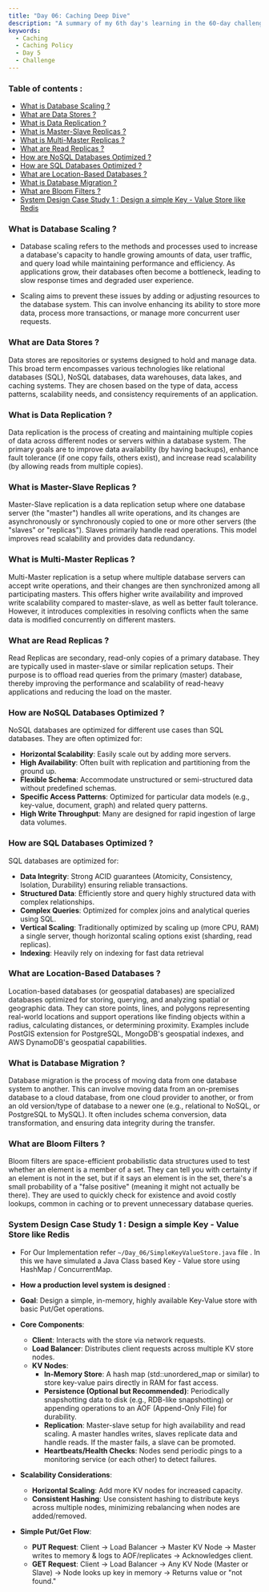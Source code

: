 ```yaml
---
title: "Day 06: Caching Deep Dive"
description: "A summary of my 6th day's learning in the 60-day challenge, covering fundamentals of Caching with Creating a simple Key - Value Store like Redis"
keywords:
  - Caching
  - Caching Policy
  - Day 5
  - Challenge
---
```


### Table of contents :
- [What is Database Scaling ?](#what-is-database-scaling-)
- [What are Data Stores ?](#what-are-data-stores-)
- [What is Data Replication ?](#what-is-data-replication-)
- [What is Master-Slave Replicas ?](#what-is-master-slave-replicas-)
- [What is Multi-Master Replicas ?](#what-is-multi-master-replicas-)
- [What are Read Replicas ?](#what-are-read-replicas-)
- [How are NoSQL Databases Optimized ?](#how-are-nosql-databases-optimized-)
- [How are SQL Databases Optimized ?](#how-are-sql-databases-optimized-)
- [What are Location-Based Databases ?](#what-are-location-based-databases-)
- [What is Database Migration ?](#what-is-database-migration-)
- [What are Bloom Filters ?](#what-are-bloom-filters-)
- [System Design Case Study 1 : Design a simple Key - Value Store like Redis](#system-design-case-study-1--design-a-simple-key---value-store-like-redis)
 

### What is Database Scaling ?
- Database scaling refers to the methods and processes used to increase a database's capacity to handle growing amounts of data, user traffic, and query load while maintaining performance and efficiency. As applications grow, their databases often become a bottleneck, leading to slow response times and degraded user experience.

- Scaling aims to prevent these issues by adding or adjusting resources to the database system. This can involve enhancing its ability to store more data, process more transactions, or manage more concurrent user requests.


### What are Data Stores ?  
Data stores are repositories or systems designed to hold and manage data. This broad term encompasses various technologies like relational databases (SQL), NoSQL databases, data warehouses, data lakes, and caching systems. They are chosen based on the type of data, access patterns, scalability needs, and consistency requirements of an application.




### What is Data Replication ?
Data replication is the process of creating and maintaining multiple copies of data across different nodes or servers within a database system. The primary goals are to improve data availability (by having backups), enhance fault tolerance (if one copy fails, others exist), and increase read scalability (by allowing reads from multiple copies).


### What is Master-Slave Replicas ?
Master-Slave replication is a data replication setup where one database server (the "master") handles all write operations, and its changes are asynchronously or synchronously copied to one or more other servers (the "slaves" or "replicas"). Slaves primarily handle read operations. This model improves read scalability and provides data redundancy.


### What is Multi-Master Replicas ?

Multi-Master replication is a setup where multiple database servers can accept write operations, and their changes are then synchronized among all participating masters. This offers higher write availability and improved write scalability compared to master-slave, as well as better fault tolerance. However, it introduces complexities in resolving conflicts when the same data is modified concurrently on different masters.


### What are Read Replicas ?

Read Replicas are secondary, read-only copies of a primary database. They are typically used in master-slave or similar replication setups. Their purpose is to offload read queries from the primary (master) database, thereby improving the performance and scalability of read-heavy applications and reducing the load on the master.

### How are NoSQL Databases Optimized ?
NoSQL databases are optimized for different use cases than SQL databases. They are often optimized for:

- **Horizontal Scalability**: Easily scale out by adding more servers.
- **High Availability**: Often built with replication and partitioning from the ground up.
- **Flexible Schema**: Accommodate unstructured or semi-structured data without predefined schemas.
- **Specific Access Patterns**: Optimized for particular data models (e.g., key-value, document, graph) and related query patterns.
- **High Write Throughput**: Many are designed for rapid ingestion of large data volumes.


### How are SQL Databases Optimized ?
SQL databases are optimized for:

- **Data Integrity**: Strong ACID guarantees (Atomicity, Consistency, Isolation, Durability) ensuring reliable transactions.
- **Structured Data**: Efficiently store and query highly structured data with complex relationships.
- **Complex Queries**: Optimized for complex joins and analytical queries using SQL.
- **Vertical Scaling**: Traditionally optimized by scaling up (more CPU, RAM) a single server, though horizontal scaling options exist (sharding, read replicas).
- **Indexing**: Heavily rely on indexing for fast data retrieval

### What are Location-Based Databases ?
Location-based databases (or geospatial databases) are specialized databases optimized for storing, querying, and analyzing spatial or geographic data. They can store points, lines, and polygons representing real-world locations and support operations like finding objects within a radius, calculating distances, or determining proximity. Examples include PostGIS extension for PostgreSQL, MongoDB's geospatial indexes, and AWS DynamoDB's geospatial capabilities.

### What is Database Migration ?
Database migration is the process of moving data from one database system to another. This can involve moving data from an on-premises database to a cloud database, from one cloud provider to another, or from an old version/type of database to a newer one (e.g., relational to NoSQL, or PostgreSQL to MySQL). It often includes schema conversion, data transformation, and ensuring data integrity during the transfer.


### What are Bloom Filters ?
Bloom filters are space-efficient probabilistic data structures used to test whether an element is a member of a set. They can tell you with certainty if an element is not in the set, but if it says an element is in the set, there's a small probability of a "false positive" (meaning it might not actually be there). They are used to quickly check for existence and avoid costly lookups, common in caching or to prevent unnecessary database queries.

### System Design Case Study 1 : Design a simple Key - Value Store like Redis
- For Our Implementation refer `~/Day_06/SimpleKeyValueStore.java` file   . In this we have simulated a Java Class based Key - Value store using HashMap / ConcurrentMap.

- **How a production level system is designed** : 
- **Goal**: Design a simple, in-memory, highly available Key-Value store with basic Put/Get operations.

- **Core Components**:

  - **Client**: Interacts with the store via network requests.
  - **Load Balancer**: Distributes client requests across multiple KV store nodes.
  - **KV Nodes**:
       - **In-Memory Store**: A hash map (std::unordered_map or similar) to store key-value pairs directly in RAM for fast access.
       - **Persistence (Optional but Recommended)**: Periodically snapshotting data to disk (e.g., RDB-like snapshotting) or appending operations to an AOF (Append-Only File) for durability.
       - **Replication**: Master-slave setup for high availability and read scaling. A master handles writes, slaves replicate data and handle reads. If the master fails, a slave can be promoted.
       - **Heartbeats/Health Checks**: Nodes send periodic pings to a monitoring service (or each other) to detect failures.

- **Scalability Considerations**:

  - **Horizontal Scaling**: Add more KV nodes for increased capacity.
  - **Consistent Hashing**: Use consistent hashing to distribute keys across multiple nodes, minimizing rebalancing when nodes are added/removed.

- **Simple Put/Get Flow**:

  - **PUT Request**: Client -> Load Balancer -> Master KV Node -> Master writes to memory & logs to AOF/replicates -> Acknowledges client.
  - **GET Request**: Client -> Load Balancer -> Any KV Node (Master or Slave) -> Node looks up key in memory -> Returns value or "not found."


